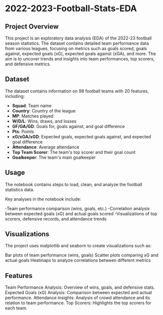 # 2022-2023-Football-Stats-EDA



## Project Overview
This project is an exploratory data analysis (EDA) of the 2022-23 football season statistics. The dataset contains detailed team performance data from various leagues, focusing on metrics such as goals scored, goals against, expected goals (xG), expected goals against (xGA), and more. The aim is to uncover trends and insights into team performances, top scorers, and defensive metrics.

## Dataset
The dataset contains information on 98 football teams with 20 features, including:
- **Squad**: Team name
- **Country**: Country of the league
- **MP**: Matches played
- **W/D/L**: Wins, draws, and losses
- **GF/GA/GD**: Goals for, goals against, and goal difference
- **Pts**: Points
- **xG/xGA/xGD**: Expected goals, expected goals against, and expected goal difference
- **Attendance**: Average attendance
- **Top Team Scorer**: The team's top scorer and their goal count
- **Goalkeeper**: The team's main goalkeeper


## Usage

The notebook contains steps to load, clean, and analyze the football statistics data.

Key analyses in the notebook include:

-Team performance comparison (wins, goals, etc.)
-Correlation analysis between expected goals (xG) and actual goals scored
-Visualizations of top scorers, defensive records, and attendance trends

## Visualizations

The project uses matplotlib and seaborn to create visualizations such as:

Bar plots of team performance (wins, goals)
Scatter plots comparing xG and actual goals
Heatmaps to analyze correlations between different metrics


## Features

Team Performance Analysis: Overview of wins, goals, and defensive stats.
Expected Goals (xG) Analysis: Comparison between expected and actual performance.
Attendance Insights: Analysis of crowd attendance and its relation to team performance.
Top Scorers: Highlights the top scorers for each team.
